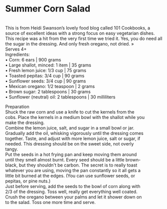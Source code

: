 # Summer Corn Salad

\
This is from Heidi Swanson’s lovely food blog called 101 Cookbooks, a source of excellent ideas with a strong focus on easy vegetarian dishes. This recipe was a hit from the very first time we tried it. Yes, you do need all the sugar in the dressing. And only fresh oregano, not dried. »\
Serves 4+\
Ingredients:\
• Corn: 6 ears | 900 grams\
• Large shallot, minced: 1 item | 35 grams\
• Fresh lemon juice: 1/3 cup | 75 grams\
• Toasted pepitas: 3/4 cup | 90 grams\
• Sunflower seeds: 3/4 cup | 90 grams\
• Mexican oregano: 1/2 teaspoon | 2 grams\
• Brown sugar: 2 tablespoons | 30 grams\
• Sunflower (neutral) oil: 2 tablespoons | 30 milliliters

Preparation\
Shuck the raw corn and use a knife to cut the kernels from the\
cobs. Place the kernels in a medium bowl with the shallot while you\
make the dressing.\
Combine the lemon juice, salt, and sugar in a small bowl or jar.\
Gradually add the oil, whisking vigorously until the dressing comes\
together. Taste, and adjust with more lemon juice, salt or sugar, if\
needed. This dressing should be on the sweet side, not overly\
tangy.\
Put the seeds in a hot frying pan and keep moving them around\
until they smell almost burnt. Every seed should be a little brown-\
black, but they shouldn't be carbon. The secret is to really toast\
whatever you are using, moving the pan constantly so it all gets a\
little bit burned at the edges. (You can use sunflower seeds, or\
pepitas, or pine nuts.)\
Just before serving, add the seeds to the bowl of corn along with\
2/3 of the dressing. Toss well, really get everything well coated.\
Crush the oregano between your palms and let it shower down on\
to the salad. Toss one more time and serve.
